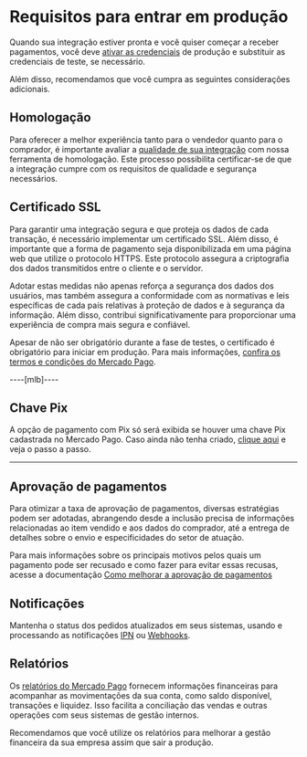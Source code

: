 # Requisitos para entrar em produção

Quando sua integração estiver pronta e você quiser começar a receber pagamentos, você deve [ativar as credenciais](/developers/pt/guides/additional-content/your-integrations/credentials) de produção e substituir as credenciais de teste, se necessário. 

Além disso,  recomendamos que você cumpra as seguintes considerações adicionais.

## Homologação

Para oferecer a melhor experiência tanto para o vendedor quanto para o comprador, é importante avaliar a [qualidade de sua integração](/developers/pt/guides/additional-content/homologator/homologator) com nossa ferramenta de homologação. Este processo possibilita certificar-se de que a integração cumpre com os requisitos de qualidade e segurança necessários.  

## Certificado SSL

Para garantir uma integração segura e que proteja os dados de cada transação, é necessário implementar um certificado SSL. Além disso, é importante que a forma de pagamento seja disponibilizada em uma página web que utilize o protocolo HTTPS. Este protocolo assegura a criptografia dos dados transmitidos entre o cliente e o servidor.

Adotar estas medidas não apenas reforça a segurança dos dados dos usuários, mas também assegura a conformidade com as normativas e leis específicas de cada país relativas à proteção de dados e à segurança da informação. Além disso, contribui significativamente para proporcionar uma experiência de compra mais segura e confiável.

Apesar de não ser obrigatório durante a fase de testes, o certificado é obrigatório para iniciar em produção. Para mais informações, [confira os termos e condições do Mercado Pago](/developers/pt/guides/resources/legal/terms-and-conditions).

----[mlb]----
## Chave Pix

A opção de pagamento com Pix só será exibida se houver uma chave Pix cadastrada no Mercado Pago. Caso ainda não tenha criado, [clique aqui](https://www.youtube.com/watch?v=60tApKYVnkA) e veja o passo a passo.

------------

## Aprovação de pagamentos

Para otimizar a taxa de aprovação de pagamentos, diversas estratégias podem ser adotadas, abrangendo desde a inclusão precisa de informações relacionadas ao item vendido e aos dados do comprador, até a entrega de detalhes sobre o envio e especificidades do setor de atuação. 

Para mais informações sobre os principais motivos pelos quais um pagamento pode ser recusado e como fazer para evitar essas recusas, acesse a documentação [Como melhorar a aprovação de pagamentos](/developers/pt/guides/additional-content/how-tos/payment-rejections)

## Notificações

Mantenha o status dos pedidos atualizados em seus sistemas, usando e processando as notificações [IPN](/developers/pt/guides/additional-content/your-integrations/ipn) ou [Webhooks](/developers/pt/guides/additional-content/your-integrations/webhooks).

## Relatórios

Os [relatórios do Mercado Pago](/developers/pt/guides/additional-content/reports/introduction) fornecem informações financeiras para acompanhar as movimentações da sua conta, como saldo disponível, transações e liquidez. Isso facilita a conciliação das vendas e outras operações com seus sistemas de gestão internos.

Recomendamos que você utilize os relatórios para melhorar a gestão financeira da sua empresa assim que sair a produção.